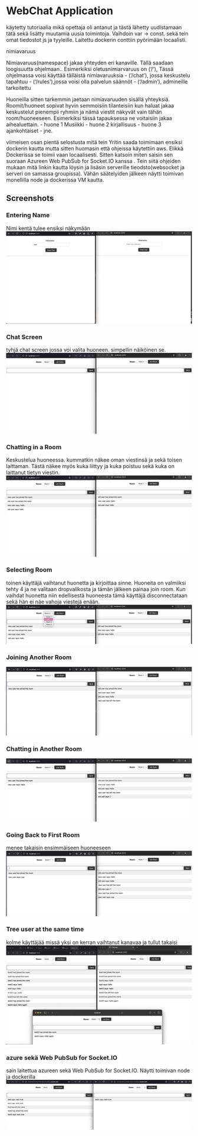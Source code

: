 # WebChat Application

käytetty tutoriaalia mikä opettaja oli antanut ja tästä lähetty uudistamaan tätä sekä lisätty muutamia uusia toimintoja. Vaihdoin var -> const. sekä tein omat tiedostot js ja tyyleille. Laitettu dockerin conttiin pyörimään locaalisti.

nimiavaruus

Nimiavaruus(namespace) jakaa yhteyden eri kanaville. Tällä saadaan loogisuutta ohjelmaan.. Esimerkiksi oletusnimiarvaruus on (‘/‘), Tässä ohjelmassa voisi käyttää tälläistä nimiavaruuksia
    - (‘/chat’), jossa keskustelu tapahtuu
    - (‘/rules’),jossa voisi olla palvelun säännöt
    - (‘/admin’), admineille tarkoitettu

Huoneilla sitten tarkemmin jaetaan nimiavaruuden sisällä yhteyksiä. Roomit/huoneet sopivat hyvin semmoisiin tilanteisiin kun haluat jakaa keskustelut pienempii ryhmiin ja nämä viestit näkyvät vain tähän room/huoneeseen. Esimerkiksi tässä tapauksessa ne voitaisiin jakaa aihealuettain.
    - huone 1 Musiikki
    - huone 2 kirjallisuus
    - huone 3 ajankohtaiset
    - jne.


viimeisen osan pientä selostusta mitä tein
Yritin saada toimimaan ensiksi dockerin kautta mutta sitten huomasin että ohjeissa käytettiin aws. Elikkä Dockerissa se toimii vaan locaalisesti. Sitten katsoin miten saisin sen suoraan Azureen Web PubSub for Socket.IO kanssa . Tein siitä ohjeiden mukaan mitä linkin kautta löysin ja lisäsin serverille tieodsto(websocket ja serveri on samassa groupissa). Vähän säätelyiden jälkeen näytti toimivan monellilla node ja dockerissa VM kautta.

## Screenshots
### Entering Name
Nimi kentä tulee ensiksi näkymään
![Name](ss/name.png)

### Chat Screen
tyhjä chat screen jossa voi valita huoneen. simpellin näiköinen se.
![Chat Screen](ss/chatScreen.png)

### Chatting in a Room
Keskustelua huoneessa. kummatkin näkee oman viestinsä ja sekä toisen laittaman. Tästä näkee myös kuka liittyy ja kuka poistuu sekä kuka on laittanut tietyn viestin.
![Chatting](ss/chating.png)

### Selecting Room
toinen käyttäjä vaihtanut huonetta ja kirjoittaa sinne. Huoneita on valmiiksi tehty 4 ja ne valitaan dropvalikosta ja tämän jälkeen painaa join room. Kun vaihdat huonetta niin edellisestä huoneesta tämä käyttäjä disconnectataan sekä hän ei näe vahoja viestejä enään.
![Room](ss/room.png)
### Joining Another Room
![Joining Another Room](ss/joininAnotherRoom.png)
### Chatting in Another Room
![Chatting Another Room](ss/ChattingAnotherRoom.png)


### Going Back to First Room
menee takaisin ensimmäiseen huoneeseen
![Going Back to First Room](ss/GoingBackToFirstRoom.png)


### Tree user at the same time
kolme käyttäjää missä yksi on kerran vaihtanut kanavaa ja tullut takaisi
![Going Back to First Room](ss/threeUsers.png)

### azure sekä Web PubSub for Socket.IO
sain laitettua azureen sekä Web PubSub for Socket.IO. Näytti toimivan node ja dockerilla
![Azure](ss/Azure.png)
